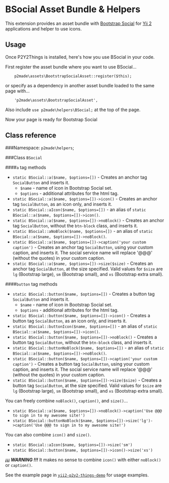 BSocial Asset Bundle & Helpers
==============================

This extension provides an asset bundle with [Bootstrap Social](http://lipis.github.io/bootstrap-social/)
for [Yii 2](http://www.yiiframework.com/) applications and helper to use icons.

Usage
-----

Once P2Y2Things is installed, here's how you use BSocial in your code.

First register the asset bundle where you want to use BSocial...

```
	p2made\assets\BootstrapSocialAsset::register($this);
```

or specify as a dependency in another asset bundle loaded to the same page with...

```
	'p2made\assets\BootstrapSocialAsset',
```

Also include `use p2made\helpers\BSocial;` at the top of the page.


Now your page is ready for Bootstrap Social

Class reference
---------------

###Namespace: `p2made\helpers`;

###Class `BSocial`

####`a` tag methods

* `static BSocial::a($name, $options=[])` - Creates an anchor tag `SocialButton` and inserts it.
  * `$name` - name of icon in Bootstrap Social set.
  * `$options` - additional attributes for the html tag.
* `static BSocial::a($name, $options=[])->icon()` - Creates an anchor tag `SocialButton`, as an icon only, and inserts it.
* `static BSocial::aIcon($name, $options=[])` - an alias of `static BSocial::a($name, $options=[])->icon()`.
* `static BSocial::a($name, $options=[])->noBlock()` - Creates an anchor tag `SocialButton`, without the `btn-block` class, and inserts it.
* `static BSocial::aNoBlock($name, $options=[])` - an alias of `static BSocial::a($name, $options=[])->noBlock()`.
* `static BSocial::a($name, $options=[])->caption('your custom caption')` - Creates an anchor tag `SocialButton`, using your custom caption, and inserts it. The social service name will replace '@@@' (without the quotes) in your custom caption.
* `static BSocial::a($name, $options=[])->size($size)` - Creates an anchor tag `SocialButton`, at the size specified. Valid values for `$size` are `lg` (Bootstrap large), `sm` (Bootstrap small), and `xs` (Bootstrap extra small).

####`button` tag methods

* `static BSocial::button($name, $options=[])` - Creates a button tag `SocialButton` and inserts it.
  * `$name` - name of icon in Bootstrap Social set.
  * `$options` - additional attributes for the html tag.
* `static BSocial::button($name, $options=[])->icon()` - Creates a button tag `SocialButton`, as an icon only, and inserts it.
* `static BSocial::buttonIcon($name, $options=[])` - an alias of `static BSocial::a($name, $options=[])->icon()`.
* `static BSocial::button($name, $options=[])->noBlock()` - Creates a button tag `SocialButton`, without the `btn-block` class, and inserts it.
* `static BSocial::buttonNoBlock($name, $options=[])` - an alias of `static BSocial::a($name, $options=[])->noBlock()`.
* `static BSocial::button($name, $options=[])->caption('your custom caption')` - Creates a button tag `SocialButton`, using your custom caption, and inserts it. The social service name will replace '@@@' (without the quotes) in your custom caption.
* `static BSocial::button($name, $options=[])->size($size)` - Creates a button tag `SocialButton`, at the size specified. Valid values for `$size` are `lg` (Bootstrap large), `sm` (Bootstrap small), and `xs` (Bootstrap extra small).

You can freely combine `noBlock()`, `caption()`, and `size()`...

* `static BSocial::a($name, $options=[])->noBlock()->caption('Use @@@ to sign in to my awesome site!')`
* `static BSocial::buttonNoBlock($name, $options=[])->size('lg')->caption('Use @@@ to sign in to my awesome site!')`

You can also combine `icon()` and `size()`.

* `static BSocial::aIcon($name, $options=[])->size('sm')`
* `static BSocial::button($name, $options=[])->icon()->size('xs')`

*__¡¡¡ WARNING !!!__* It makes no sense to combine `icon()` with either `noBlock()` or `caption()`.

See the example page in [`yii2-p2y2-things-demo`](https://github.com/p2made/yii2-p2y2-things-demo) for usage examples.


